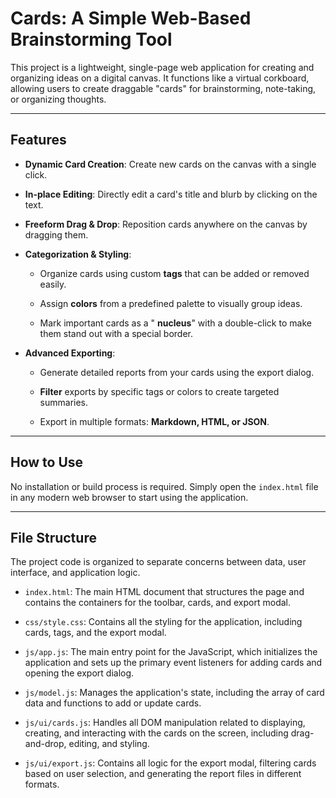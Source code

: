 Cards: A Simple Web-Based Brainstorming Tool
============================================

This project is a lightweight, single-page web application for creating and organizing ideas on a digital canvas. It functions like a virtual corkboard, allowing users to create draggable "cards" for brainstorming, note-taking, or organizing thoughts.

* * *

Features
--------

* **Dynamic Card Creation**: Create new cards on the canvas with a single click.

* **In-place Editing**: Directly edit a card's title and blurb by clicking on the text.

* **Freeform Drag & Drop**: Reposition cards anywhere on the canvas by dragging them.

* **Categorization & Styling**:
  
  * Organize cards using custom
    **tags** that can be added or removed easily.
  
  * Assign
    **colors** from a predefined palette to visually group ideas.
  
  * Mark important cards as a "
    **nucleus**" with a double-click to make them stand out with a special border.

* **Advanced Exporting**:
  
  * Generate detailed reports from your cards using the export dialog.
  
  * **Filter** exports by specific tags or colors to create targeted summaries.
  
  * Export in multiple formats:
    **Markdown, HTML, or JSON**.

* * *

How to Use
----------

No installation or build process is required. Simply open the `index.html` file in any modern web browser to start using the application.

* * *

File Structure
--------------

The project code is organized to separate concerns between data, user interface, and application logic.

* `index.html`: The main HTML document that structures the page and contains the containers for the toolbar, cards, and export modal.

* `css/style.css`: Contains all the styling for the application, including cards, tags, and the export modal.

* `js/app.js`: The main entry point for the JavaScript, which initializes the application and sets up the primary event listeners for adding cards and opening the export dialog.

* `js/model.js`: Manages the application's state, including the array of card data and functions to add or update cards.

* `js/ui/cards.js`: Handles all DOM manipulation related to displaying, creating, and interacting with the cards on the screen, including drag-and-drop, editing, and styling.

* `js/ui/export.js`: Contains all logic for the export modal, filtering cards based on user selection, and generating the report files in different formats.
